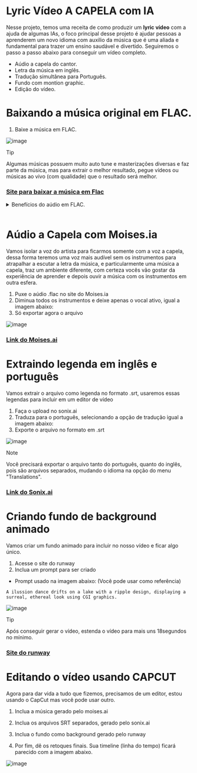 # Lyric Vídeo A CAPELA com IA

Nesse projeto, temos uma receita de como produzir um **lyric vídeo** com a ajuda de algumas IAs, o foco principal desse projeto é ajudar pessoas a aprenderem um novo idioma com auxilio da música que é uma aliada e fundamental para trazer um ensino saudável e divertido. Seguiremos o passo a passo abaixo para conseguir um vídeo completo.

 - Aúdio a capela do cantor.
 - Letra da música em inglês.
 - Tradução simultânea para Português.
 - Fundo com montion graphic.
 - Edição do vídeo.




 # Baixando a música original em FLAC.

1. Baixe a música em FLAC.

![image](https://github.com/Clebio2030/BootCamp_Nexa_Dio_IA/assets/134241152/8bce702b-8dcf-434e-b79e-9ee9111a68db)


> [!TIP]
> Algumas músicas possuem muito auto tune e masterizações diversas e faz parte da música, mas para extrair o melhor resultado, pegue vídeos ou músicas ao vivo (com qualidade) que o resultado será melhor.



### [Site para baixar a música em Flac](https://4kdownload.to/ptaY/youtube-to-flac)



<details>
  <summary>Benefícios do aúdio em FLAC.</summary>
    <p>
        A FLAC tem sido bem recebida pelo negócio da música como uma solução econômica para fornecer música com qualidade de CD ou superior, e faltam-lhe os problemas de áudio que afligem os MP3s. O FLAC é sem perdas e se assemelha aos arquivos ZIP porque produz o mesmo som quando descompactado. Até recentemente, a única opção para obter arquivos "sem perdas" era através dos formatos de CD não comprimido CDA ou WAV, nenhum dos quais é tão eficiente em termos de espaço quanto o FLAC.Os arquivos FLAC são até seis vezes maiores que os arquivos MP3, mas são metade do tamanho de um CD e podem proporcionar a mesma melhoria de qualidade de áudio. Além disso, o FLAC não está limitado a 16 bits (qualidade de CD), e você pode adquirir arquivos de até 24 bits/192kHz para um possível ganho de desempenho. Enquanto as conseqüências de uma qualidade melhor do que a do CD são discutidas a quente, Pono e outras empresas colocaram seus nomes em suas vantagens.
    </p>
    <p>
    A FLAC está aqui para ficar, independentemente de você usar arquivos de qualidade 16 bits ou 24 bits. De acordo com especialistas como Malcolm Hawksford, professor de psicoacústica da Universidade de Essex, a FLAC ainda é viável apesar da concorrência de formatos proprietários, como MQA e DSD.
    </p>
<p>
    O FLAC é um formato futuro para áudio de alta qualidade. É benéfico para a transferência de dados pela Internet, uma vez que muitas vezes diminui o tempo de download. Parece duvidoso que grandes avanços serão feitos para compressão sem perdas, "Hawksford postado no blog da Society of Sound de Bowers & Wilkins.
    </p>
<p>
    Os discos ainda são amplamente utilizados, mas logo serão substituídos pela facilidade de arquivos completamente digitais, tais como arquivos streaming ou de software salvos em sua rede ou na nuvem. Como formato, o FLAC provavelmente nunca será tão popular como os CDs e DVDs foram durante seus dias, mas se tornou rapidamente o arquivo de escolha entre os audiófilos.
    </p>

</details>
​	

# Aúdio a Capela com Moises.ia

Vamos isolar a voz do artista para ficarmos somente com a voz a capela, dessa forma teremos uma voz mais audível sem os instrumentos para atrapalhar a escutar a letra da música, e particularmente uma música a capela, traz um ambiente diferente, com certeza vocês vão gostar da experiência de aprender e depois ouvir a música com os instrumentos em outra esfera.

1. Puxe o aúdio .flac no site do Moises.ia
2. Diminua todos os instrumentos e deixe apenas o vocal ativo, igual a imagem abaixo:
3. Só exportar agora o arquivo

![image](https://github.com/Clebio2030/BootCamp_Nexa_Dio_IA/assets/134241152/0a81bc19-50a6-4524-825c-8222b5d8b658)


### [Link do Moises.ai](studio.moises.ai)



# Extraindo legenda em inglês e português

Vamos extrair o arquivo como legenda no formato .srt, usaremos essas legendas para incluir em um editor de vídeo

1. Faça o upload no sonix.ai
2. Traduza para o português, selecionando a opção de tradução igual a imagem abaixo:
3. Exporte o arquivo no formato em .srt

![image](https://github.com/Clebio2030/BootCamp_Nexa_Dio_IA/assets/134241152/a3d93e58-ace9-46ea-8984-836137a01c4d)

	

> [!NOTE]
>
> Você precisará exportar o arquivo tanto do português, quanto do inglês, pois são arquivos separados, mudando o idioma na opção do menu "Translations".



### [Link do Sonix.ai](https://my.sonix.ai/)



# Criando fundo de background animado

Vamos criar um fundo animado para incluir no nosso vídeo e ficar algo único.

1. Acesse o site do runway
2. Inclua um prompt para ser criado

- Prompt usado na imagem abaixo: (Você pode usar como referência)

```
A ilussion dance drifts on a lake with a ripple design, displaying a surreal, ethereal look using CGI graphics.
```

![image](https://github.com/Clebio2030/BootCamp_Nexa_Dio_IA/assets/134241152/b34a62de-21ad-4a15-8b2c-dff5b3b02095)



> [!TIP]
>
> Após conseguir gerar o vídeo, estenda o vídeo para mais uns 18segundos no mínimo.



### [Site do runway](https://app.runwayml.com/video-tools)



# Editando o vídeo usando CAPCUT

Agora para dar vida a tudo que fizemos, precisamos de um editor, estou usando o CapCut mas você pode usar outro.

1. Inclua a música gerado pelo moises.ai

2. Inclua os arquivos SRT separados, gerado pelo sonix.ai

3. Inclua o fundo como background gerado pelo runway

4. Por fim, dê os retoques finais. Sua timeline (linha do tempo) ficará parecido com a imagem abaixo.


![image](https://github.com/Clebio2030/BootCamp_Nexa_Dio_IA/assets/134241152/f51365e0-42e6-49b2-a2d1-59ad51905a42)



